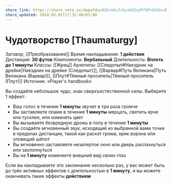 ```yaml
---
share_link: https://share.note.sx/dwpafduc#26cm6x3+5ysHSSadPfUR+GUIbvdb+bEoRnL5/k+ESBU
share_updated: 2024-05-01T17:32:46+03:00
---
```

# Чудотворство [Thaumaturgy]
Заговор, [[Преобразование]]
Время накладывания: **1 действие**
Дистанция: **30 футов**
Компоненты: **Вербальный**
Длительность: **Вплоть до 1 минуты**
Классы: [[Жрец]]
Архетипы: [[Следопыт#Наездник на дрейке|Наездник на дрейке (Следопыт)]], [[Варвар#Путь Великана|Путь Великана (Варвар)]], [[Плут#Тёмный проситель|Тёмный проситель (Плут)]]
Источник: «Player's handbook»

Вы создаёте небольшое чудо, знак сверхъестественной силы. Выберите 1 эффект:

- Ваш голос в течение **1 минуты** звучит в три раза громче
- Вы заставляете пламя в течение **1 минуты** мерцать, светить ярче или тусклее, или изменять цвет
- Вы вызываете безвредную дрожь в полу в течение **1 минуты**
- Вы создаёте мгновенный звук, исходящий из выбранной вами точки в пределах дистанции, такой как раскат грома, крик ворона или зловещий шёпот
- Вы мгновенно заставляете незапертое окно или дверь распахнуться или захлопнуться
- Вы на **1 минуту** изменяете внешний вид своих глаз

Если вы накладываете это заклинание несколько раз, у вас может быть до трёх активных эффектов с длительностью в **1 минуту**, и вы можете оканчивать такие эффекты **действием**